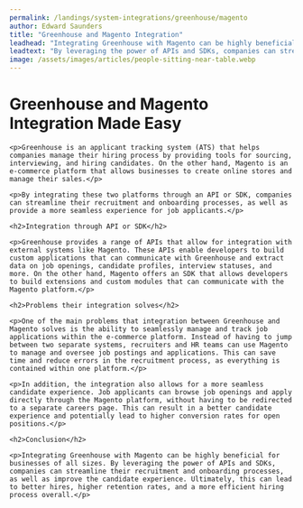 ```yaml
---
permalink: /landings/system-integrations/greenhouse/magento
author: Edward Saunders
title: "Greenhouse and Magento Integration"
leadhead: "Integrating Greenhouse with Magento can be highly beneficial for businesses of all sizes"
leadtext: "By leveraging the power of APIs and SDKs, companies can streamline their recruitment and onboarding processes, as well as improve the candidate experience. Ultimately, this can lead to better hires, higher retention rates, and a more efficient hiring process overall."
image: /assets/images/articles/people-sitting-near-table.webp
---
```

<div class="arttext">	<h1>Greenhouse and Magento Integration Made Easy</h1>

	<p>Greenhouse is an applicant tracking system (ATS) that helps companies manage their hiring process by providing tools for sourcing, interviewing, and hiring candidates. On the other hand, Magento is an e-commerce platform that allows businesses to create online stores and manage their sales.</p>

	<p>By integrating these two platforms through an API or SDK, companies can streamline their recruitment and onboarding processes, as well as provide a more seamless experience for job applicants.</p>

	<h2>Integration through API or SDK</h2>

	<p>Greenhouse provides a range of APIs that allow for integration with external systems like Magento. These APIs enable developers to build custom applications that can communicate with Greenhouse and extract data on job openings, candidate profiles, interview statuses, and more. On the other hand, Magento offers an SDK that allows developers to build extensions and custom modules that can communicate with the Magento platform.</p>

	<h2>Problems their integration solves</h2>

	<p>One of the main problems that integration between Greenhouse and Magento solves is the ability to seamlessly manage and track job applications within the e-commerce platform. Instead of having to jump between two separate systems, recruiters and HR teams can use Magento to manage and oversee job postings and applications. This can save time and reduce errors in the recruitment process, as everything is contained within one platform.</p>

	<p>In addition, the integration also allows for a more seamless candidate experience. Job applicants can browse job openings and apply directly through the Magento platform, without having to be redirected to a separate careers page. This can result in a better candidate experience and potentially lead to higher conversion rates for open positions.</p>

	<h2>Conclusion</h2>

	<p>Integrating Greenhouse with Magento can be highly beneficial for businesses of all sizes. By leveraging the power of APIs and SDKs, companies can streamline their recruitment and onboarding processes, as well as improve the candidate experience. Ultimately, this can lead to better hires, higher retention rates, and a more efficient hiring process overall.</p>

</div>